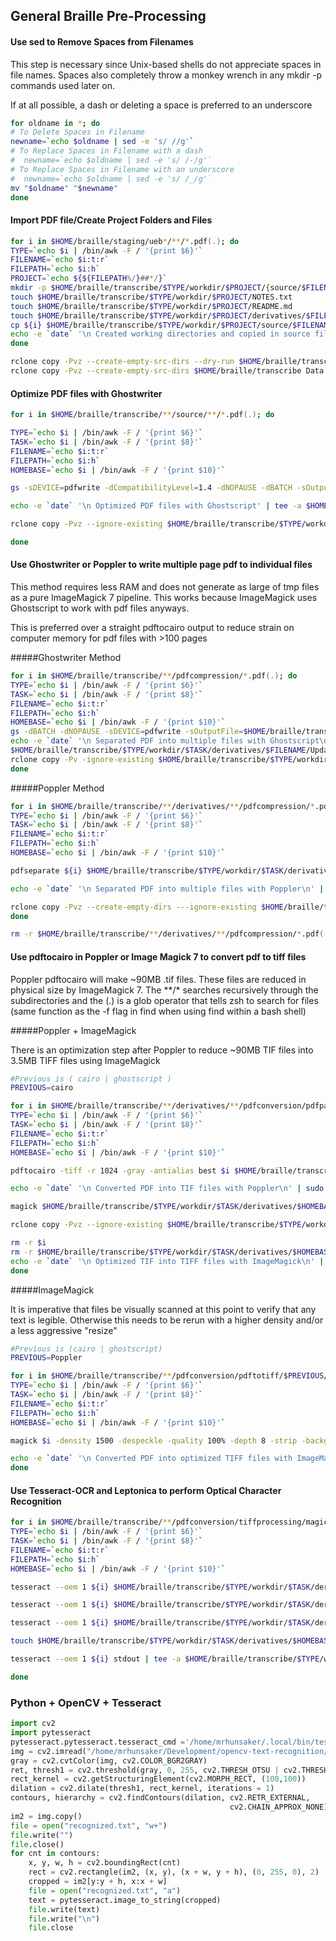 ## General Braille Pre-Processing 

#### Use sed to Remove Spaces from Filenames

This step is necessary since Unix-based shells do not appreciate spaces in file names. Spaces also completely throw a monkey wrench in any mkdir -p commands used later on.

If at all possible, a dash or deleting a space is preferred to an underscore

```zsh
for oldname in *; do
# To Delete Spaces in Filename
newname=`echo $oldname | sed -e 's/ //g'`
# To Replace Spaces in Filename with a dash
#  newname=`echo $oldname | sed -e 's/ /-/g'`
# To Replace Spaces in Filename with an underscore
#  newname=`echo $oldname | sed -e 's/ /_/g'`
mv "$oldname" "$newname"
done
```

#### Import PDF file/Create Project Folders and Files

``` zsh
for i in $HOME/braille/staging/ueb*/**/*.pdf(.); do
TYPE=`echo $i | /bin/awk -F / '{print $6}'`
FILENAME=`echo $i:t:r`
FILEPATH=`echo $i:h`
PROJECT=`echo ${${FILEPATH%/}##*/}`
mkdir -p $HOME/braille/transcribe/$TYPE/workdir/$PROJECT/{source/$FILENAME/,derivatives/$FILENAME/{pdfsvg/{poppler,magick},pdfcompression,imagepreparation/{magick,opencv,python},ocr/{poppler/{html,txt,xml},pytesseract/txt,tesseractocr/{hocr,pdf,txt}},pdfconversion/{pdfpaginate/{ghostscript,cairo},pdftotiff/{cairo/optimized,magick,python}},textprocessing/{nimas,pretext,text,xhtml,xml},uebtranscription/{liblouisutdml,pretext}},scripts,finaltranscription/$FILENAME}
touch $HOME/braille/transcribe/$TYPE/workdir/$PROJECT/NOTES.txt
touch $HOME/braille/transcribe/$TYPE/workdir/$PROJECT/README.md
touch $HOME/braille/transcribe/$TYPE/workdir/$PROJECT/derivatives/$FILENAME/Updates.txt
cp ${i} $HOME/braille/transcribe/$TYPE/workdir/$PROJECT/source/$FILENAME/
echo -e `date` '\n Created working directories and copied in source files\n' | tee -a $HOME/braille/transcribe/$TYPE/workdir/$PROJECT/derivatives/$FILENAME/Updates.txt
done

rclone copy -Pvz --create-empty-src-dirs --dry-run $HOME/braille/transcribe Data:braille/transcribe 
rclone copy -Pvz --create-empty-src-dirs $HOME/braille/transcribe Data:braille/transcribe 

```
#### Optimize PDF files with Ghostwriter

``` zsh
for i in $HOME/braille/transcribe/**/source/**/*.pdf(.); do

TYPE=`echo $i | /bin/awk -F / '{print $6}'`
TASK=`echo $i | /bin/awk -F / '{print $8}'`
FILENAME=`echo $i:t:r`
FILEPATH=`echo $i:h`
HOMEBASE=`echo $i | /bin/awk -F / '{print $10}'`

gs -sDEVICE=pdfwrite -dCompatibilityLevel=1.4 -dNOPAUSE -dBATCH -sOutputFile=$HOME/braille/transcribe/$TYPE/workdir/$TASK/derivatives/$HOMEBASE/pdfcompression/"$FILENAME".pdf ${i}

echo -e `date` '\n Optimized PDF files with Ghostscript' | tee -a $HOME/braille/transcribe/$TYPE/workdir/$TASK/derivatives/$FILENAME/Updates.txt

rclone copy -Pvz --ignore-existing $HOME/braille/transcribe/$TYPE/workdir/$TASK/derivatives/$HOMEBASE/pdfcompression Data:braille/transcribe/$TYPE/workdir/$TASK/derivatives/$HOMEBASE/pdfcompression

done

```

#### Use Ghostwriter or Poppler to write multiple page pdf to individual files  

This method requires less RAM and does not generate as large of tmp files as a pure ImageMagick 7 pipeline. This works because ImageMagick uses Ghostscript to work with pdf files anyways. 

This is preferred over a straight pdftocairo output to reduce strain on computer memory for pdf files with >100 pages

#####Ghostwriter Method

```zsh
for i in $HOME/braille/transcribe/**/pdfcompression/*.pdf(.); do     
TYPE=`echo $i | /bin/awk -F / '{print $6}'`
TASK=`echo $i | /bin/awk -F / '{print $8}'`
FILENAME=`echo $i:t:r`
FILEPATH=`echo $i:h`
HOMEBASE=`echo $i | /bin/awk -F / '{print $10}'`
gs -dBATCH -dNOPAUSE -sDEVICE=pdfwrite -sOutputFile=$HOME/braille/transcribe/$TYPE/workdir/$TASK/derivatives/$HOMEBASE/pdfconversion/pdfpaginate/ghostscript/"$FILENAME"_%04d.pdf ${i}
echo -e `date` '\n Separated PDF into multiple files with Ghostscript\n' | tee -a $HOME/braille/transcribe/$TYPE/workdir/$TASK/derivatives/$FILENAME/Updates.txt
$HOME/braille/transcribe/$TYPE/workdir/$TASK/derivatives/$FILENAME/Updates.txt
rclone copy -Pv -ignore-existing $HOME/braille/transcribe/$TYPE/workdir/$TASK/derivatives/$HOMEBASE/pdfconversion/pdfpaginate  Data:braille/transcribe/$TYPE/workdir/$TASK/derivatives/$HOMEBASE/pdfconversion/pdfpaginate
done
```

#####Poppler Method

```zsh
for i in $HOME/braille/transcribe/**/derivatives/**/pdfcompression/*.pdf(.); do  
TYPE=`echo $i | /bin/awk -F / '{print $6}'`
TASK=`echo $i | /bin/awk -F / '{print $8}'`
FILENAME=`echo $i:t:r`
FILEPATH=`echo $i:h`
HOMEBASE=`echo $i | /bin/awk -F / '{print $10}'`

pdfseparate ${i} $HOME/braille/transcribe/$TYPE/workdir/$TASK/derivatives/$HOMEBASE/pdfconversion/pdfpaginate/cairo/"$FILENAME"_%04d.pdf

echo -e `date` '\n Separated PDF into multiple files with Poppler\n' | tee -a $HOME/braille/transcribe/$TYPE/workdir/$TASK/derivatives/$FILENAME/Updates.txt

rclone copy -Pvz --create-empty-dirs ---ignore-existing $HOME/braille/transcribe/$TYPE/workdir/$TASK/derivatives/$HOMEBASE/pdfconversion/pdfpaginate/cairo/ Data:braille/transcribe/$TYPE/workdir/$TASK/derivatives/$HOMEBASE/pdfconversion/pdfpaginate/cairo/
done

rm -r $HOME/braille/transcribe/**/derivatives/**/pdfcompression/*.pdf(.)
```

#### Use pdftocairo in Poppler  or Image Magick 7 to convert pdf to tiff files 

Poppler pdftocairo will make ~90MB .tif files. These files are reduced in physical size by ImageMagick 7. The \**/\* searches recursively through the subdirectories and the (.) is a glob operator that tells zsh to search for files (same function as the  -f flag in find when using find within a bash shell)

#####Poppler + ImageMagick

There is an optimization step after Poppler to reduce ~90MB TIF files into 3.5MB TIFF files using ImageMagick

```zsh
#Previous is ( cairo | ghostscript )
PREVIOUS=cairo

for i in $HOME/braille/transcribe/**/derivatives/**/pdfconversion/pdfpaginate/$PREVIOUS/*.pdf(.); do
TYPE=`echo $i | /bin/awk -F / '{print $6}'`
TASK=`echo $i | /bin/awk -F / '{print $8}'`
FILENAME=`echo $i:t:r`
FILEPATH=`echo $i:h`
HOMEBASE=`echo $i | /bin/awk -F / '{print $10}'`

pdftocairo -tiff -r 1024 -gray -antialias best $i $HOME/braille/transcribe/$TYPE/workdir/$TASK/derivatives/$HOMEBASE/pdfconversion/pdftotiff/cairo/"$FILENAME"

echo -e `date` '\n Converted PDF into TIF files with Poppler\n' | sudo tee -a $HOME/braille/transcribe/$TYPE/workdir/$TASK/derivatives/$HOMEBASE/Updates.txt

magick $HOME/braille/transcribe/$TYPE/workdir/$TASK/derivatives/$HOMEBASE/pdfconversion/pdftotiff/cairo/*.tif -quality 100% -depth 8 -strip -bordercolor white -border 2 -background white -alpha remove -alpha off $HOME/braille/transcribe/$TYPE/workdir/$TASK/derivatives/$HOMEBASE/pdfconversion/pdftotiff/cairo/optimized/"$FILENAME".tiff

rclone copy -Pvz --ignore-existing $HOME/braille/transcribe/$TYPE/workdir/$TASK/derivatives/$HOMEBASE/pdfconversion/pdftotiff/cairo/ Data:braille/transcribe/$TYPE/workdir/$TASK/derivatives/$HOMEBASE/pdfconversion/pdftotiff/cairo/ 

rm -r $i
rm -r $HOME/braille/transcribe/$TYPE/workdir/$TASK/derivatives/$HOMEBASE/pdfconversion/pdftotiff/cairo/"$FILENAME"* 
echo -e `date` '\n Optimized TIF into TIFF files with ImageMagick\n' | sudo tee -a $HOME/braille/transcribe/$TYPE/workdir/$TASK/derivatives/$HOMEBASE/Updates.txt
done
```

#####ImageMagick

It is imperative that files be visually scanned at this point to verify that any text is legible. Otherwise this needs to be rerun with a higher density and/or a less aggressive "resize"

```zsh
#Previous is (cairo | ghostscript)
PREVIOUS=Poppler

for i in $HOME/braille/transcribe/**/pdfconversion/pdftotiff/$PREVIOUS/*.pdf; do
TYPE=`echo $i | /bin/awk -F / '{print $6}'`
TASK=`echo $i | /bin/awk -F / '{print $8}'`
FILENAME=`echo $i:t:r`
FILEPATH=`echo $i:h`
HOMEBASE=`echo $i | /bin/awk -F / '{print $10}'`

magick $i -density 1500 -despeckle -quality 100% -depth 8 -strip -background white -bordercolor white -border 1x1 -alpha remove -alpha off -resize 50% $HOME/braille/transcribe/$TYPE/workdir/$TASK/derivatives/$HOMEBASE/pdfconversion/tiffprocessing/magick/"$FILENAME".tiff

echo -e `date` '\n Converted PDF into optimized TIFF files with ImageMagick\n' | tee -a $HOME/braille/transcribe/$TYPE/workdir/$TASK/derivatives/$HOMEBASE/Updates.txt
done
```

#### Use Tesseract-OCR and Leptonica to perform Optical Character Recognition

```zsh
for i in $HOME/braille/transcribe/**/pdfconversion/tiffprocessing/magick/*.tiff(.); do
TYPE=`echo $i | /bin/awk -F / '{print $6}'`
TASK=`echo $i | /bin/awk -F / '{print $8}'`
FILENAME=`echo $i:t:r`
FILEPATH=`echo $i:h`
HOMEBASE=`echo $i | /bin/awk -F / '{print $10}'`

tesseract --oem 1 ${i} $HOME/braille/transcribe/$TYPE/workdir/$TASK/derivatives/$HOMEBASE/ocr/tesseractocr/pdf/"$FILENAME"  pdf

tesseract --oem 1 ${i} $HOME/braille/transcribe/$TYPE/workdir/$TASK/derivatives/$HOMEBASE/ocr/tesseractocr/hocr/"$FILENAME""hocr"  hocr

tesseract --oem 1 ${i} $HOME/braille/transcribe/$TYPE/workdir/$TASK/derivatives/$HOMEBASE/ocr/tesseractocr/txt/"$FILENAME" 

touch $HOME/braille/transcribe/$TYPE/workdir/$TASK/derivatives/$HOMEBASE/ocr/tesseractocr/pdf/"$HOMEBASE"_textout.txt

tesseract --oem 1 ${i} stdout | tee -a $HOME/braille/transcribe/$TYPE/workdir/$TASK/derivatives/$HOMEBASE/ocr/tesseractocr/pdf/"$HOMEBASE"_textout.txt

done
```

### Python + OpenCV + Tesseract

```python
import cv2 
import pytesseract 
pytesseract.pytesseract.tesseract_cmd ='/home/mrhunsaker/.local/bin/tesseract'
img = cv2.imread("/home/mrhunsaker/Development/opencv-text-recognition/Book07_0041.tiff") 
gray = cv2.cvtColor(img, cv2.COLOR_BGR2GRAY) 
ret, thresh1 = cv2.threshold(gray, 0, 255, cv2.THRESH_OTSU | cv2.THRESH_BINARY_INV) 
rect_kernel = cv2.getStructuringElement(cv2.MORPH_RECT, (100,100)) 
dilation = cv2.dilate(thresh1, rect_kernel, iterations = 1)  
contours, hierarchy = cv2.findContours(dilation, cv2.RETR_EXTERNAL,  
                                                 cv2.CHAIN_APPROX_NONE) 
im2 = img.copy() 
file = open("recognized.txt", "w+") 
file.write("") 
file.close() 
for cnt in contours: 
    x, y, w, h = cv2.boundingRect(cnt) 
    rect = cv2.rectangle(im2, (x, y), (x + w, y + h), (0, 255, 0), 2) 
    cropped = im2[y:y + h, x:x + w] 
    file = open("recognized.txt", "a") 
    text = pytesseract.image_to_string(cropped) 
    file.write(text) 
    file.write("\n") 
    file.close 
```

